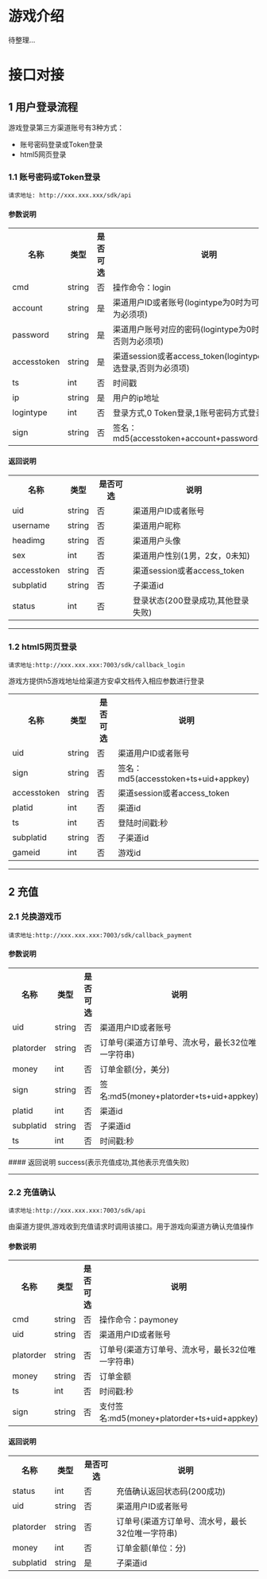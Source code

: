 
# 游戏介绍

待整理...
# 接口对接

## 1 用户登录流程
游戏登录第三方渠道账号有3种方式：
* 账号密码登录或Token登录
* html5网页登录

### 1.1 账号密码或Token登录
    请求地址: http://xxx.xxx.xxx/sdk/api

#### 参数说明
<table>
      <tr>
        <th>名称</td>
        <th>类型</td>
        <th>是否可选</td>
        <th>说明</td>
    </tr>
    <tr>
        <td>cmd</td>
        <td>string</td>
        <td>否</td>
        <td>操作命令：login</td>
    </tr>
    <tr>
        <td>account</td>
        <td>string</td>
        <td>是</td>
        <td>渠道用户ID或者账号(logintype为0时为可选登录,否则为必须项)</td>
    </tr>
    <tr>
        <td>password</td>
        <td>string</td>
        <td>是</td>
        <td>渠道用户账号对应的密码(logintype为0时为可选登录,否则为必须项)</td>
    </tr>
    <tr>
        <td>accesstoken</td>
        <td>string</td>
        <td>是</td>
        <td>渠道session或者access_token(logintype为1时为可选登录,否则为必须项)</td>
    </tr>
    <tr>
        <td>ts</td>
        <td>int</td>
        <td>否</td>
        <td>时间戳</td>
    </tr>
    <tr>
        <td>ip</td>
        <td>string</td>
        <td>是</td>
        <td>用户的ip地址</td>
    </tr>
    <tr>
        <td>logintype</td>
        <td>int</td>
        <td>否</td>
        <td>登录方式,0 Token登录,1账号密码方式登录</td>
    </tr>
    <tr>
        <td>sign</td>
        <td>string</td>
        <td>否</td>
        <td>签名：md5(accesstoken+account+password+ts+appkey)</td>
    </tr>
</table>

#### 返回说明
<table>
      <tr>
        <th>名称</td>
        <th>类型</td>
        <th>是否可选</td>
        <th>说明</td>
    </tr>
    <tr>
        <td>uid</td>
        <td>string</td>
        <td>否</td>
        <td>渠道用户ID或者账号</td>
    </tr>
    <tr>
        <td>username</td>
        <td>string</td>
        <td>否</td>
        <td>渠道用户昵称</td>
    </tr>
    <tr>
        <td>headimg</td>
        <td>string</td>
        <td>否</td>
        <td>渠道用户头像</td>
    </tr>
    <tr>
        <td>sex</td>
        <td>int</td>
        <td>否</td>
        <td>渠道用户性别(1男，2女，0未知)</td>
    </tr>
    <tr>
        <td>accesstoken</td>
        <td>string</td>
        <td>否</td>
        <td>渠道session或者access_token</td>
    </tr>
    <tr>
        <td>subplatid</td>
        <td>string</td>
        <td>否</td>
        <td>子渠道id</td>
    </tr>
    <tr>
        <td>status</td>
        <td>int</td>
        <td>否</td>
        <td>登录状态(200登录成功,其他登录失败)</td>
    </tr>
</table>

***

### 1.2 html5网页登录
    请求地址:http://xxx.xxx.xxx:7003/sdk/callback_login
游戏方提供h5游戏地址给渠道方安卓文档传入相应参数进行登录
<table>
      <tr>
        <th>名称</td>
        <th>类型</td>
        <th>是否可选</td>
        <th>说明</td>
    </tr>
    <tr>
        <td>uid</td>
        <td>string</td>
        <td>否</td>
        <td>渠道用户ID或者账号</td>
    </tr>
    <tr>
        <td>sign</td>
        <td>string</td>
        <td>否</td>
        <td>签名：md5(accesstoken+ts+uid+appkey)</td>
    </tr>
    <tr>
        <td>accesstoken</td>
        <td>string</td>
        <td>否</td>
        <td>渠道session或者access_token</td>
    </tr>
    <tr>
        <td>platid</td>
        <td>int</td>
        <td>否</td>
        <td>渠道id</td>
    </tr>
    <tr>
        <td>ts</td>
        <td>int</td>
        <td>否</td>
        <td>登陆时间戳:秒</td>
    </tr>
    <tr>
        <td>subplatid</td>
        <td>string</td>
        <td>否</td>
        <td>子渠道id</td>
    </tr>
    <tr>
        <td>gameid</td>
        <td>int</td>
        <td>否</td>
        <td>游戏id</td>
    </tr>
</table>

***
## 2 充值
### 2.1 兑换游戏币
    请求地址:http://xxx.xxx.xxx:7003/sdk/callback_payment
#### 参数说明
<table>
      <tr>
        <th>名称</td>
        <th>类型</td>
        <th>是否可选</td>
        <th>说明</td>
    </tr>
    <tr>
        <td>uid</td>
        <td>string</td>
        <td>否</td>
        <td>渠道用户ID或者账号</td>
    </tr>
    <tr>
        <td>platorder</td>
        <td>string</td>
        <td>否</td>
        <td>订单号(渠道方订单号、流水号，最长32位唯一字符串)</td>
    </tr>
    <tr>
        <td>money</td>
        <td>int</td>
        <td>否</td>
        <td>订单金额(分，美分)</td>
    </tr>
    <tr>
        <td>sign</td>
        <td>string</td>
        <td>否</td>
        <td>签名:md5(money+platorder+ts+uid+appkey)</td>
    </tr>
    <tr>
        <td>platid</td>
        <td>int</td>
        <td>否</td>
        <td>渠道id</td>
    </tr>
    <tr>
        <td>subplatid</td>
        <td>string</td>
        <td>否</td>
        <td>子渠道id</td>
    </tr>
    <tr>
        <td>ts</td>
        <td>int</td>
        <td>否</td>
        <td>时间戳:秒</td>
    </tr>
</table>
#### 返回说明
success(表示充值成功,其他表示充值失败)

***

### 2.2 充值确认
    请求地址:http://xxx.xxx.xxx:7003/sdk/api
由渠道方提供,游戏收到充值请求时调用该接口。用于游戏向渠道方确认充值操作
#### 参数说明
<table>
      <tr>
        <th>名称</td>
        <th>类型</td>
        <th>是否可选</td>
        <th>说明</td>
    </tr>
    <tr>
        <td>cmd</td>
        <td>string</td>
        <td>否</td>
        <td>操作命令：paymoney</td>
    </tr>
    <tr>
        <td>uid</td>
        <td>string</td>
        <td>否</td>
        <td>渠道用户ID或者账号</td>
    </tr>
    <tr>
        <td>platorder</td>
        <td>string</td>
        <td>否</td>
        <td>订单号(渠道方订单号、流水号，最长32位唯一字符串)</td>
    </tr>
    <tr>
        <td>money</td>
        <td>string</td>
        <td>否</td>
        <td>订单金额</td>
    </tr>
    <tr>
        <td>ts</td>
        <td>int</td>
        <td>否</td>
        <td>时间戳:秒</td>
    </tr>
    <tr>
        <td>sign</td>
        <td>string</td>
        <td>否</td>
        <td>支付签名:md5(money+platorder+ts+uid+appkey)</td>
    </tr>
</table>

#### 返回说明
<table>
      <tr>
        <th>名称</td>
        <th>类型</td>
        <th>是否可选</td>
        <th>说明</td>
    </tr>
    <tr>
        <td>status</td>
        <td>int</td>
        <td>否</td>
        <td>充值确认返回状态码(200成功)</td>
    </tr>
    <tr>
        <td>uid</td>
        <td>string</td>
        <td>否</td>
        <td>渠道用户ID或者账号</td>
    </tr>
    <tr>
        <td>platorder</td>
        <td>string</td>
        <td>否</td>
        <td>订单号(渠道方订单号、流水号，最长32位唯一字符串)</td>
    </tr>
    <tr>
        <td>money</td>
        <td>int</td>
        <td>否</td>
        <td>订单金额(单位：分)</td>
    </tr>
    <tr>
        <td>subplatid</td>
        <td>string</td>
        <td>是</td>
        <td>子渠道id</td>
    </tr>
</table>